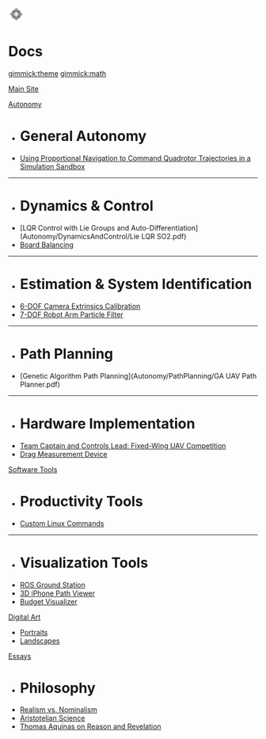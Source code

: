 ![](./favicon-32x32.png "Logo")

# Docs

[gimmick:theme](readable)
[gimmick:math]()

[Main Site](../index.html)

[Autonomy]()

  * # General Autonomy
  * [Using Proportional Navigation to Command Quadrotor Trajectories in a Simulation Sandbox](Autonomy/GeneralAutonomy/ProNav-Quad-Sandbox.md)
  ---
  * # Dynamics & Control
  * [LQR Control with Lie Groups and Auto-Differentiation](Autonomy/DynamicsAndControl/Lie LQR SO2.pdf)
  * [Board Balancing](Autonomy/DynamicsAndControl/boardBalancing.md)
  ---
  * # Estimation & System Identification
  * [6-DOF Camera Extrinsics Calibration](Autonomy/EstimationAndSysID/cameraCalibration.md)
  * [7-DOF Robot Arm Particle Filter](Autonomy/EstimationAndSysID/robotArmParticleFilter.md)
  ---
  * # Path Planning
  * [Genetic Algorithm Path Planning](Autonomy/PathPlanning/GA UAV Path Planner.pdf)
  ---
  * # Hardware Implementation
  * [Team Captain and Controls Lead: Fixed-Wing UAV Competition](Autonomy/HardwareImplementation/TechnicalDesignPaper.pdf)
  * [Drag Measurement Device](Autonomy/HardwareImplementation/DragDeviceReport.pdf)

[Software Tools]()

  * # Productivity Tools
  * [Custom Linux Commands](https://github.com/goromal/custom_linux_commands)
  ---
  * # Visualization Tools
  * [ROS Ground Station](SoftwareTools/VisualizationTools/groundStation.md)
  * [3D iPhone Path Viewer](SoftwareTools/VisualizationTools/3DPathViewer.md)
  * [Budget Visualizer](SoftwareTools/VisualizationTools/budgetVis.md)

[Digital Art]()

  * [Portraits](DigitalArt/portraits.md)
  * [Landscapes](DigitalArt/landscapes.md)

[Essays]()

  * # Philosophy
  * [Realism vs. Nominalism](Essays/RealismNominalism.pdf)
  * [Aristotelian Science](Essays/Aristotle.pdf)
  * [Thomas Aquinas on Reason and Revelation](Essays/Aquinas.pdf)

